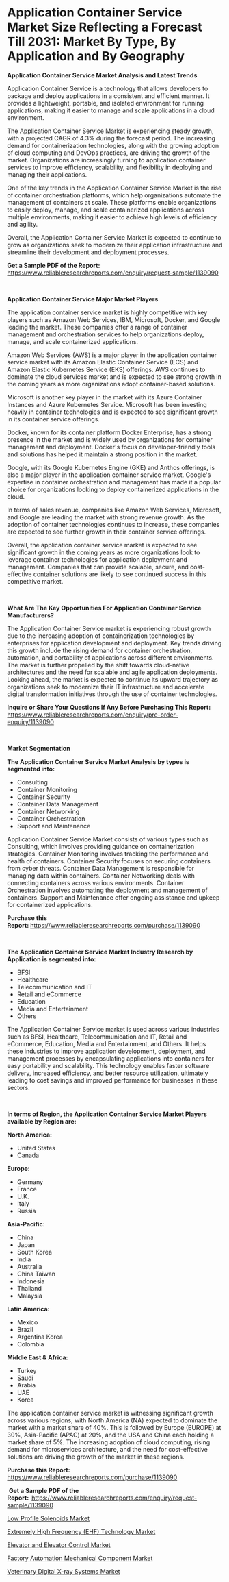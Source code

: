 <p><h1>Application Container Service Market Size Reflecting a Forecast Till 2031: Market By Type, By Application and By Geography</h1></p><p><strong>Application Container Service Market Analysis and Latest Trends</strong></p>
<p><p>Application Container Service is a technology that allows developers to package and deploy applications in a consistent and efficient manner. It provides a lightweight, portable, and isolated environment for running applications, making it easier to manage and scale applications in a cloud environment.</p><p>The Application Container Service Market is experiencing steady growth, with a projected CAGR of 4.3% during the forecast period. The increasing demand for containerization technologies, along with the growing adoption of cloud computing and DevOps practices, are driving the growth of the market. Organizations are increasingly turning to application container services to improve efficiency, scalability, and flexibility in deploying and managing their applications.</p><p>One of the key trends in the Application Container Service Market is the rise of container orchestration platforms, which help organizations automate the management of containers at scale. These platforms enable organizations to easily deploy, manage, and scale containerized applications across multiple environments, making it easier to achieve high levels of efficiency and agility.</p><p>Overall, the Application Container Service Market is expected to continue to grow as organizations seek to modernize their application infrastructure and streamline their development and deployment processes.</p></p>
<p><strong>Get a Sample PDF of the Report:&nbsp;</strong> <a href="https://www.reliableresearchreports.com/enquiry/request-sample/1139090">https://www.reliableresearchreports.com/enquiry/request-sample/1139090</a></p>
<p>&nbsp;</p>
<p><strong>Application Container Service Major Market Players</strong></p>
<p><p>The application container service market is highly competitive with key players such as Amazon Web Services, IBM, Microsoft, Docker, and Google leading the market. These companies offer a range of container management and orchestration services to help organizations deploy, manage, and scale containerized applications.</p><p>Amazon Web Services (AWS) is a major player in the application container service market with its Amazon Elastic Container Service (ECS) and Amazon Elastic Kubernetes Service (EKS) offerings. AWS continues to dominate the cloud services market and is expected to see strong growth in the coming years as more organizations adopt container-based solutions.</p><p>Microsoft is another key player in the market with its Azure Container Instances and Azure Kubernetes Service. Microsoft has been investing heavily in container technologies and is expected to see significant growth in its container service offerings.</p><p>Docker, known for its container platform Docker Enterprise, has a strong presence in the market and is widely used by organizations for container management and deployment. Docker's focus on developer-friendly tools and solutions has helped it maintain a strong position in the market.</p><p>Google, with its Google Kubernetes Engine (GKE) and Anthos offerings, is also a major player in the application container service market. Google's expertise in container orchestration and management has made it a popular choice for organizations looking to deploy containerized applications in the cloud.</p><p>In terms of sales revenue, companies like Amazon Web Services, Microsoft, and Google are leading the market with strong revenue growth. As the adoption of container technologies continues to increase, these companies are expected to see further growth in their container service offerings.</p><p>Overall, the application container service market is expected to see significant growth in the coming years as more organizations look to leverage container technologies for application deployment and management. Companies that can provide scalable, secure, and cost-effective container solutions are likely to see continued success in this competitive market.</p></p>
<p>&nbsp;</p>
<p><strong>What Are The Key Opportunities For Application Container Service Manufacturers?</strong></p>
<p><p>The Application Container Service market is experiencing robust growth due to the increasing adoption of containerization technologies by enterprises for application development and deployment. Key trends driving this growth include the rising demand for container orchestration, automation, and portability of applications across different environments. The market is further propelled by the shift towards cloud-native architectures and the need for scalable and agile application deployments. Looking ahead, the market is expected to continue its upward trajectory as organizations seek to modernize their IT infrastructure and accelerate digital transformation initiatives through the use of container technologies.</p></p>
<p><strong>Inquire or Share Your Questions If Any Before Purchasing This Report:</strong> <a href="https://www.reliableresearchreports.com/enquiry/pre-order-enquiry/1139090">https://www.reliableresearchreports.com/enquiry/pre-order-enquiry/1139090</a></p>
<p>&nbsp;</p>
<p><strong>Market Segmentation</strong></p>
<p><strong>The Application Container Service Market Analysis by types is segmented into:</strong></p>
<p><ul><li>Consulting</li><li>Container Monitoring</li><li>Container Security</li><li>Container Data Management</li><li>Container Networking</li><li>Container Orchestration</li><li>Support and Maintenance</li></ul></p>
<p><p>Application Container Service Market consists of various types such as Consulting, which involves providing guidance on containerization strategies. Container Monitoring involves tracking the performance and health of containers. Container Security focuses on securing containers from cyber threats. Container Data Management is responsible for managing data within containers. Container Networking deals with connecting containers across various environments. Container Orchestration involves automating the deployment and management of containers. Support and Maintenance offer ongoing assistance and upkeep for containerized applications.</p></p>
<p><strong>Purchase this Report:&nbsp;</strong><a href="https://www.reliableresearchreports.com/purchase/1139090">https://www.reliableresearchreports.com/purchase/1139090</a></p>
<p>&nbsp;</p>
<p><strong>The Application Container Service Market Industry Research by Application is segmented into:</strong></p>
<p><ul><li>BFSI</li><li>Healthcare</li><li>Telecommunication and IT</li><li>Retail and eCommerce</li><li>Education</li><li>Media and Entertainment</li><li>Others</li></ul></p>
<p><p>The Application Container Service market is used across various industries such as BFSI, Healthcare, Telecommunication and IT, Retail and eCommerce, Education, Media and Entertainment, and Others. It helps these industries to improve application development, deployment, and management processes by encapsulating applications into containers for easy portability and scalability. This technology enables faster software delivery, increased efficiency, and better resource utilization, ultimately leading to cost savings and improved performance for businesses in these sectors.</p></p>
<p>&nbsp;</p>
<p><strong>In terms of Region, the Application Container Service Market Players available by Region are:</strong></p>
<p>
    <p> <strong> North America: </strong>
        <ul>
            <li>United States</li>
            <li>Canada</li>
        </ul>
        </p> 
    <p> <strong> Europe: </strong>
        <ul>
            <li>Germany</li>
            <li>France</li>
            <li>U.K.</li>
            <li>Italy</li>
            <li>Russia</li>
        </ul>
        </p> 
    <p> <strong> Asia-Pacific: </strong>
        <ul>
            <li>China</li>
            <li>Japan</li>
            <li>South Korea</li>
            <li>India</li>
            <li>Australia</li>
            <li>China Taiwan</li>
            <li>Indonesia</li>
            <li>Thailand</li>
            <li>Malaysia</li>
        </ul>
        </p> 
    <p> <strong> Latin America: </strong>
        <ul>
            <li>Mexico</li>
            <li>Brazil</li>
            <li>Argentina Korea</li>
            <li>Colombia</li>
        </ul>
        </p> 
    <p> <strong> Middle East & Africa: </strong>
        <ul>
            <li>Turkey</li>
            <li>Saudi</li>
            <li>Arabia</li>
            <li>UAE</li>
            <li>Korea</li>
        </ul>
    </p>
    </p>
<p><p>The application container service market is witnessing significant growth across various regions, with North America (NA) expected to dominate the market with a market share of 40%. This is followed by Europe (EUROPE) at 30%, Asia-Pacific (APAC) at 20%, and the USA and China each holding a market share of 5%. The increasing adoption of cloud computing, rising demand for microservices architecture, and the need for cost-effective solutions are driving the growth of the market in these regions.</p></p>
<p><strong>Purchase this Report: </strong><a href="https://www.reliableresearchreports.com/purchase/1139090">https://www.reliableresearchreports.com/purchase/1139090</a></p>
<p>&nbsp;<strong>Get a Sample PDF of the Report:&nbsp;&nbsp;</strong><a href="https://www.reliableresearchreports.com/enquiry/request-sample/1139090">https://www.reliableresearchreports.com/enquiry/request-sample/1139090</a></p>
<p><strong></strong></p>
<p><p><a href="https://github.com/jodemen/Market-Research-Report-List-1/blob/main/low-profile-solenoids-market.md">Low Profile Solenoids Market</a></p><p><a href="https://medium.com/@jordanmendez766/extremely-high-frequency-ehf-technology-market-insight-market-trends-growth-forecasted-from-af32d4bf6d57">Extremely High Frequency (EHF) Technology Market</a></p><p><a href="https://medium.com/@jordanmendez766/decoding-elevator-and-elevator-control-market-metrics-market-share-trends-and-growth-patterns-336eff37723a">Elevator and Elevator Control Market</a></p><p><a href="https://medium.com/@jordanmendez766/factory-automation-mechanical-component-market-competitive-analysis-market-trends-and-forecast-to-b16feb26ccf3">Factory Automation Mechanical Component Market</a></p><p><a href="https://github.com/jj19131/Market-Research-Report-List-1/blob/main/veterinary-digital-x-ray-systems-market.md">Veterinary Digital X-ray Systems Market</a></p></p>